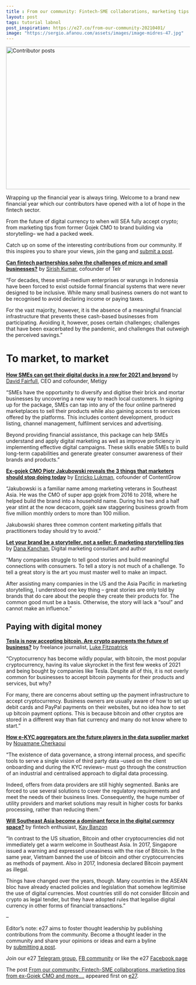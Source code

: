 ```yaml
---
title : From our community: Fintech-SME collaborations, marketing tips from ex-Gojek CMO and more….
layout: post
tags: tutorial labnol
post_inspiration: https://e27.co/from-our-community-20210401/
image: "https://sergio.afanou.com/assets/images/image-midres-47.jpg"
---
```


<img loading="lazy" class="aligncenter wp-image-364788 size-full" src="https://e27.co/wp-content/uploads/2020/11/Contributor-of-the-week.jpg" alt="Contributor posts" width="690" height="390" />
<p>Wrapping up the financial year is always tiring. Welcome to a brand new financial year which our contributors have opened with a lot of hope in the fintech sector.</p>
<p>From the future of digital currency to when will SEA fully accept crypto; from marketing tips from former Gojek CMO to brand building via storytelling– we had a packed week.</p>
<p>Catch up on some of the interesting contributions from our community. If this inspires you to share your views, join the gang and <span class="s1"><a rel="follow" rel="follow" href="https://e27.co/contributor"><span class="s2">submit a post</span></a>.</span></p>
<p><a rel="follow" href="https://e27.co/can-fintech-partnerships-solve-the-challenges-of-micro-and-small-businesses-20210331/"><strong>Can fintech partnerships solve the challenges of micro and small businesses?</strong></a> by <a rel="follow" href="https://e27.co/user/sirish.kumar/">Sirish Kumar</a>, cofounder of Telr</p>
<p>&#8220;For decades, these small-medium enterprises or warungs in Indonesia have been forced to exist outside formal financial systems that were never designed to be inclusive. While many small business owners do not want to be recognised to avoid declaring income or paying taxes.</p>
<p>For the vast majority, however, it is the absence of a meaningful financial infrastructure that prevents these cash-based businesses from participating. Avoiding it, however, poses certain challenges; challenges that have been exacerbated by the pandemic, and challenges that outweigh the perceived savings.&#8221;</p>
<h1>To market, to market</h1>
<p><a rel="follow" href="https://e27.co/get-your-digital-ducks-in-a-row-for-2021-and-beyond-20210330/"><strong>How SMEs can get their digital ducks in a row for 2021 and beyond</strong></a> by <a rel="follow" href="https://e27.co/user/david.fairfull/">David Fairfull</a>, CEO and cofounder, Metigy</p>
<p>&#8220;SMEs have the opportunity to diversify and digitise their brick and mortar businesses by uncovering a new way to reach local customers. In signing up for the package, SMEs can tap into any of the four online partnered marketplaces to sell their products while also gaining access to services offered by the platforms. This includes content development, product listing, channel management, fulfilment services and advertising.</p>
<p>Beyond providing financial assistance, this package can help SMEs understand and apply digital marketing as well as improve proficiency in implementing effective digital campaigns. These skills enable SMEs to build long-term capabilities and generate greater consumer awareness of their brands and products.&#8221;</p>
<p><a rel="follow" href="https://e27.co/what-marketers-should-not-do-lessons-from-ex-gojek-cmo-piotr-jakubowski-20210326/"><strong>Ex-gojek CMO Piotr Jakubowski reveals the 3 things that marketers should stop doing today</strong></a> by <a rel="follow" href="https://e27.co/user/enrickoman/">Enricko Lukman</a>, cofounder of ContentGrow</p>
<p>&#8220;Jakubowski is a familiar name among marketing veterans in Southeast Asia. He was the CMO of super app gojek from 2016 to 2018, where he helped build the brand into a household name. During his two and a half year stint at the now decacorn, gojek saw staggering business growth from five million monthly orders to more than 100 million.</p>
<p>Jakubowski shares three common content marketing pitfalls that practitioners today should try to avoid.&#8221;</p>
<p><a rel="follow" href="https://e27.co/let-your-brand-be-a-storyteller-not-a-seller-6-marketing-storytelling-tips-20210330/"><strong>Let your brand be a storyteller, not a seller: 6 marketing storytelling tips</strong></a> by <a rel="follow" href="https://e27.co/user/dana.kachan/">Dana Kanchan</a>, Digital marketing consultant and author</p>
<p>&#8220;Many companies struggle to tell good stories and build meaningful connections with consumers. To tell a story is not much of a challenge. To tell a great story is the art you must master well to make an impact.</p>
<p>After assisting many companies in the US and the Asia Pacific in marketing storytelling, I understood one key thing – great stories are only told by brands that do care about the people they create their products for. The common good must be a basis. Otherwise, the story will lack a “soul” and cannot make an influence.&#8221;</p>
<h2>Paying with digital money</h2>
<p><a rel="follow" href="https://e27.co/tesla-is-now-accepting-bitcoin-are-crypto-payments-the-future-of-business-20210326/"><strong>Tesla is now accepting bitcoin. Are crypto payments the future of business?</strong></a> by freelance journalist, <a rel="follow" href="https://e27.co/user/luke.fitzpatrick/">Luke Fitzpatrick</a></p>
<p>&#8220;Cryptocurrency has become wildly popular, with bitcoin, the most popular cryptocurrency, having its value skyrocket in the first few weeks of 2021 and being bought by companies like Tesla. Despite all of this, it is not overly common for businesses to accept bitcoin payments for their products and services, but why?</p>
<p>For many, there are concerns about setting up the payment infrastructure to accept cryptocurrency. Business owners are usually aware of how to set up debit cards and PayPal payments on their websites, but no idea how to set up bitcoin payment options. This is because bitcoin and other cryptos are stored in a different way than fiat currency and many do not know where to start.&#8221;</p>
<p><a rel="follow" href="https://e27.co/how-e-kyc-aggregators-are-the-future-players-in-the-data-supplier-market-20210329/"><strong>How e-KYC aggregators are the future players in the data supplier market</strong></a> by <a rel="follow" href="https://e27.co/user/nouamane.cherkaoui/">Nouamane Cherkaoui</a></p>
<p>&#8220;The existence of data governance, a strong internal process, and specific tools to serve a single vision of third party data –used on the client onboarding and during the KYC reviews– must go through the construction of an industrial and centralised approach to digital data processing.</p>
<p>Indeed, offers from data providers are still highly segmented. Banks are forced to use several solutions to cover the regulatory requirements and meet the needs of their business lines. Consequently, the huge number of utility providers and market solutions may result in higher costs for banks processing, rather than reducing them.&#8221;</p>
<p><a rel="follow" href="https://e27.co/will-southeast-asia-become-a-dominant-force-in-the-digital-currency-space-20210329/"><strong>Will Southeast Asia become a dominant force in the digital currency space?</strong></a> by fintech enthusiast, <a rel="follow" href="https://e27.co/user/kay-banzon/">Kay Banzon</a></p>
<p>&#8220;In contrast to the US situation, Bitcoin and other cryptocurrencies did not immediately get a warm welcome in Southeast Asia. In 2017, Singapore issued a warning and expressed uneasiness with the rise of Bitcoin. In the same year, Vietnam banned the use of bitcoin and other cryptocurrencies as methods of payment. Also in 2017, Indonesia declared Bitcoin payment as illegal.</p>
<p>Things have changed over the years, though. Many countries in the ASEAN bloc have already enacted policies and legislation that somehow legitimise the use of digital currencies. Most countries still do not consider Bitcoin and crypto as legal tender, but they have adopted rules that legalise digital currency in other forms of financial transactions.&#8221;</p>
<p>&#8211;</p>
<p class="p1"><span class="s1">Editor’s note: e27 aims to foster thought leadership by publishing contributions from the community. Become a thought leader in the community and share your opinions or ideas and earn a byline by <a rel="follow" rel="follow" href="https://e27.co/contributor"><span class="s2">submitting a post</span></a>.</span></p>
<p class="p1"><span class="s1">Join our e27 <a rel="follow" href="https://t.me/joinchat/HmTbfBcGCZeykhM8NOlQ-g"><span class="s2">Telegram group</span></a>, <a rel="follow" href="https://www.facebook.com/groups/e27co/permalink/886904662065955/">FB community</a> or like the e27 <a rel="follow" href="https://www.facebook.com/e27/?ref=your_pages"><span class="s2">Facebook page</span></a></span></p>
<p>The post <a rel="nofollow" href="https://e27.co/from-our-community-20210401/">From our community: Fintech-SME collaborations, marketing tips from ex-Gojek CMO and more&#8230;.</a> appeared first on <a rel="nofollow" href="https://e27.co">e27</a>.</p>
